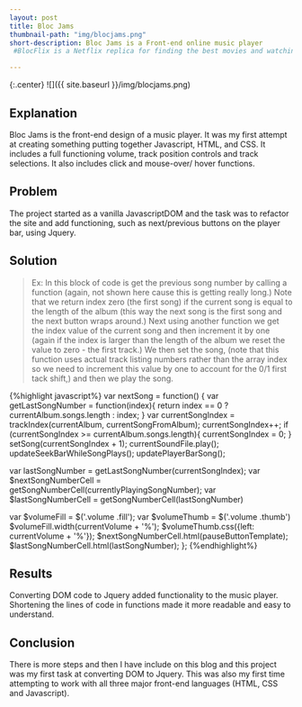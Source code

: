 ```yaml
---
layout: post
title: Bloc Jams
thumbnail-path: "img/blocjams.png"
short-description: Bloc Jams is a Front-end online music player
 #BlocFlix is a Netflix replica for finding the best movies and watching them online.

---
```

{:.center}
![]({{ site.baseurl }}/img/blocjams.png)

## Explanation

Bloc Jams is the front-end design of a music player. It was my first attempt at creating something putting together Javascript, HTML, and CSS. It includes a full functioning volume, track position controls and track selections. It also includes click and mouse-over/ hover functions.

## Problem

The project started as a vanilla JavascriptDOM and the task was to refactor the site and add functioning, such as next/previous buttons on the player bar, using Jquery.

## Solution
>Ex: In this block of code is get the previous song number by calling a function (again, not shown here cause this is getting really long.) Note that we return index zero (the first song) if the current song is equal to the length of the album (this way the next song is the first song and the next button wraps around.) Next using another function we get the index value of the current song and then increment it by one (again if the index is larger than the length of the album we reset the value to zero - the first track.) We then set the song, (note that this function uses actual track listing numbers rather than the array index so we need to increment this value by one to account for the 0/1 first tack shift,) and then we play the song.

{%highlight javascript%}
var nextSong = function() {
var getLastSongNumber = function(index){
    return index == 0 ? currentAlbum.songs.length : index;
}
var currentSongIndex = trackIndex(currentAlbum, currentSongFromAlbum);
    currentSongIndex++;
    if (currentSongIndex >= currentAlbum.songs.length){
        currentSongIndex = 0;
}
setSong(currentSongIndex + 1);
currentSoundFile.play();
updateSeekBarWhileSongPlays();
updatePlayerBarSong();

var lastSongNumber = getLastSongNumber(currentSongIndex);
var $nextSongNumberCell = getSongNumberCell(currentlyPlayingSongNumber);
var $lastSongNumberCell = getSongNumberCell(lastSongNumber)

var $volumeFill = $('.volume .fill');
var $volumeThumb = $('.volume .thumb')
$volumeFill.width(currentVolume + '%');
$volumeThumb.css({left: currentVolume + '%'});
$nextSongNumberCell.html(pauseButtonTemplate);
$lastSongNumberCell.html(lastSongNumber);
};
{%endhighlight%}

## Results

Converting DOM code to Jquery added functionality to the music player. Shortening the lines of code in functions made it more readable and easy to understand.

## Conclusion

There is more steps and then I have include on this blog and this project was my first task at converting DOM to Jquery. This was also my first time attempting to work with all three major front-end languages (HTML, CSS and Javascript).
